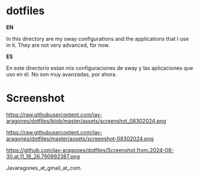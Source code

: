 # dotfiles

<b>  EN</b>

In this directory are my sway configurations and the applications that I use in it.
They are not very advanced, for now.

<b>  ES </b>

En este directorio estan mis configuraciones de sway y las aplicaciones que uso en él.
No son muy avanzadas, por ahora.

# Screenshot

https://raw.githubusercontent.com/jav-aragones/dotfiles/blob/master/assets/screenshot_08302024.png


https://raw.githubusercontent.com/jav-aragones/dotfiles/master/assets/screenshot-08302024.png


https://github.com/jav-aragones/dotfiles/Screenshot.from.2024-08-30.at.11_18_26.790992387.png


Javaragones_at_gmail_at_com.

